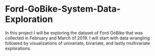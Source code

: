 # Ford-GoBike-System-Data-Exploration
 In this project I will be exploring the dataset of Ford GoBike that was collected in February and March of 2019. I will start with data wrangling followed by visualizations of univariate, bivariate, and lastly multivariate explorations.
